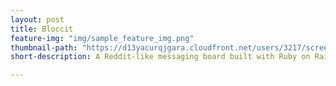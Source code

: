 ```yaml
---
layout: post
title: Bloccit
feature-img: "img/sample_feature_img.png"
thumbnail-path: "https://d13yacurqjgara.cloudfront.net/users/3217/screenshots/1686132/webflow_landingpage_1x.jpg"
short-description: A Reddit-like messaging board built with Ruby on Rails!

---
```

